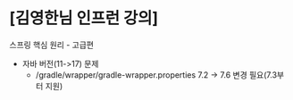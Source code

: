 # [김영한님 인프런 강의]
스프링 핵심 원리 - 고급편
* 자바 버전(11->17) 문제
  * /gradle/wrapper/gradle-wrapper.properties 7.2 -> 7.6 변경 필요(7.3부터 지원)